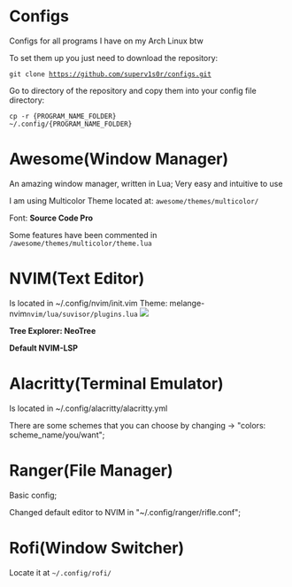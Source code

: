 # Configs
Configs for all programs I have on my Arch Linux btw

To set them up you just need to download the repository:

<code>git clone https://github.com/superv1s0r/configs.git</code>

Go to directory of the repository and copy them into your config file directory:

<code>cp -r {PROGRAM_NAME_FOLDER} ~/.config/{PROGRAM_NAME_FOLDER}</code>

# Awesome(Window Manager)

An amazing window manager, written in Lua; Very easy and intuitive to use

I am using Multicolor Theme located at:
<code>awesome/themes/multicolor/</code>

Font: <b>Source Code Pro</b>

Some features have been commented in <code>/awesome/themes/multicolor/theme.lua</code>

# NVIM(Text Editor)
Is located in ~/.config/nvim/init.vim
Theme: melange-nvim<code>nvim/lua/suvisor/plugins.lua</code>
<img src="https://i.imgur.com/QYRdgwZ.png">

<b>Tree Explorer: NeoTree</b>

<b>Default NVIM-LSP</b>

# Alacritty(Terminal Emulator)
Is located in ~/.config/alacritty/alacritty.yml

There are some schemes that you can choose by changing -> "colors: scheme_name/you/want";

# Ranger(File Manager)

Basic config;

Changed default editor to NVIM in "~/.config/ranger/rifle.conf";

# Rofi(Window Switcher)

Locate it at <code>~/.config/rofi/</code>

